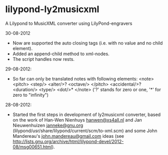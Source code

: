 lilypond-ly2musicxml
====================

A Lilypond to MusicXML converter using LilyPond-engravers

30-08-2012
* Now are supported the auto closing tags (i.e. with no value and no child element).
* Added an append-child method to xml-nodes.
* The script handles now rests.

29-08-2012:
* So far can only be translated notes with following elements:
&lt;note&gt;
    &lt;pitch&gt;
        &lt;step/&gt;
        &lt;alter/&gt;?
        &lt;octave/&gt;
    &lt;/pitch&gt;
    &lt;accidental/&gt;?
    &lt;duration/&gt;
    &lt;type/&gt;
    &lt;dot/&gt;*
&lt;/note>
('?' stands for zero or one, '*' for zero to "infinity")

28-08-2012:
* Started the first steps in development of ly2musicxml converter, based on the work of Han-Wen Nienhuys <hanwen@xs4all.nl>
and Jan Nieuwenhuizen <janneke@gnu.org> (lilypond/usr/share/lilypond/current/scm/to-xml.scm) and some John Mandereau's <john.mandereau@gmail.com> ideas (see http://lists.gnu.org/archive/html/lilypond-devel/2012-08/msg00651.html).
